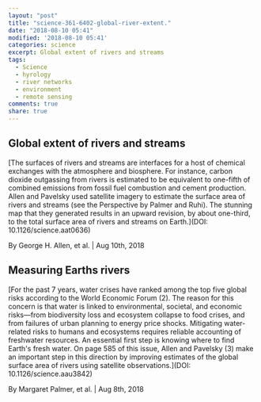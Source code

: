 ```yaml
---
layout: "post"
title: "science-361-6402-global-river-extent."
date: "2018-08-10 05:41"
modified: '2018-08-10 05:41'
categories: science
excerpt: Global extent of rivers and streams
tags:
  - Science
  - hyrology
  - river networks
  - environment
  - remote sensing
comments: true
share: true
---
```


## Global extent of rivers and streams

[The surfaces of rivers and streams are interfaces for a host of chemical exchanges with the atmosphere and biosphere. For instance, carbon dioxide outgassing from rivers is estimated to be equivalent to one-fifth of combined emissions from fossil fuel combustion and cement production. Allen and Pavelsky used satellite imagery to estimate the surface area of rivers and streams (see the Perspective by Palmer and Ruhi). The stunning map that they generated results in an upward revision, by about one-third, to the total surface area of rivers and streams on Earth.](DOI: 10.1126/science.aat0636)

By George H. Allen, et al. | Aug 10th, 2018

## Measuring Earths rivers

[For the past 7 years, water crises have ranked among the top five global risks according to the World Economic Forum (2). The reason for this concern is that water is linked to environmental, societal, and economic risks—from biodiversity loss and ecosystem collapse to food crises, and from failures of urban planning to energy price shocks. Mitigating water-related risks to humans and ecosystems requires reliable accounting of freshwater resources. An essential first step is knowing where to find Earth's fresh water. On page 585 of this issue, Allen and Pavelsky (3) make an important step in this direction by improving estimates of the global surface area of rivers using satellite observations.](DOI: 10.1126/science.aau3842)

By Margaret Palmer, et al. | Aug 8th, 2018
